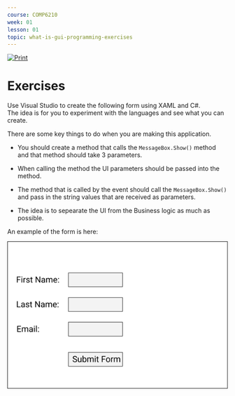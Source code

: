 ```yaml
---
course: COMP6210
week: 01
lesson: 01
topic: what-is-gui-programming-exercises
---
```


[![Print](https://img.shields.io/badge/DOWNLOAD_PDF-CLICK_HERE-blue.svg)](https://github.com/ToiOhomaiBCS/COMP6215-Course-Material/raw/master/week01/session01/exercises.pdf)

# Exercises

Use Visual Studio to create the following form using XAML and C#.  
The idea is for you to experiment with the languages and see what you can create.  

There are some key things to do when you are making this application.

* You should create a method that calls the `MessageBox.Show()` method and that method should take 3 parameters.

* When calling the method the UI parameters should be passed into the method.
* The method that is called by the event should call the `MessageBox.Show()` and pass in the string values that are received as parameters.
* The idea is to sepearate the UI from the Business logic as much as possible.

An example of the form is here:

![Exercise 01](../../images/6215-exercise-01.png)